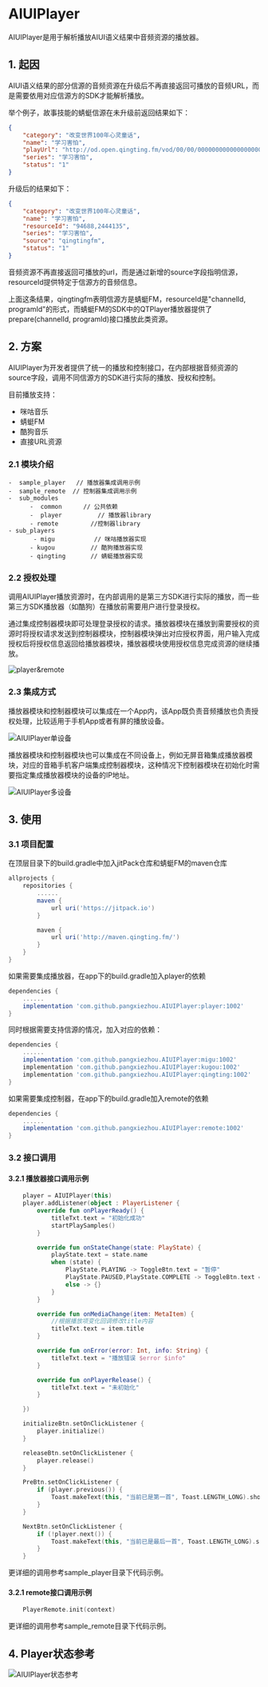 # AIUIPlayer

AIUIPlayer是用于解析播放AIUI语义结果中音频资源的播放器。

## 1. 起因

AIUI语义结果的部分信源的音频资源在升级后不再直接返回可播放的音频URL，而是需要依用对应信源方的SDK才能解析播放。

举个例子，故事技能的蜻蜓信源在未升级前返回结果如下：

``` json
{
	"category": "改变世界100年心灵童话",
	"name": "学习害怕",
	"playUrl": "http://od.open.qingting.fm/vod/00/00/0000000000000000000025243697_64.m4a?u=786&channelId=94688&programId=2444135",
	"series": "学习害怕",
	"status": "1"
}
```

升级后的结果如下：

``` json
{
	"category": "改变世界100年心灵童话",
	"name": "学习害怕",
	"resourceId": "94688,2444135",
	"series": "学习害怕",
	"source": "qingtingfm",
	"status": "1"
}
```

音频资源不再直接返回可播放的url，而是通过新增的source字段指明信源，resourceId提供特定于信源方的音频信息。

上面这条结果，qingtingfm表明信源方是蜻蜓FM，resourceId是"channelId, programId"的形式，而蜻蜓FM的SDK中的QTPlayer播放器提供了prepare(channelId, programId)接口播放此类资源。

## 2. 方案

AIUIPlayer为开发者提供了统一的播放和控制接口，在内部根据音频资源的source字段，调用不同信源方的SDK进行实际的播放、授权和控制。

目前播放支持：

- 咪咕音乐
- 蜻蜓FM
- 酷狗音乐
- 直接URL资源



### 2.1 模块介绍



    -  sample_player   // 播放器集成调用示例
    -  sample_remote  // 控制器集成调用示例
    -  sub_modules
          -  common      // 公共依赖
          -  player          // 播放器library
          - remote         //控制器library
    - sub_players
           - migu           // 咪咕播放器实现
          - kugou          // 酷狗播放器实现
          - qingting       // 蜻蜓播放器实现



### 2.2 授权处理

调用AIUIPlayer播放资源时，在内部调用的是第三方SDK进行实际的播放，而一些第三方SDK播放器（如酷狗）在播放前需要用户进行登录授权。

通过集成控制器模块即可处理登录授权的请求。播放器模块在播放到需要授权的资源时将授权请求发送到控制器模块，控制器模块弹出对应授权界面，用户输入完成授权后将授权信息返回给播放器模块，播放器模块使用授权信息完成资源的继续播放。

![player&remote](pictures/player&remote.jpg)

### 2.3 集成方式

播放器模块和控制器模块可以集成在一个App内，该App既负责音频播放也负责授权处理，比较适用于手机App或者有屏的播放设备。

![AIUIPlayer单设备](pictures/单设备.jpg)


播放器模块和控制器模块也可以集成在不同设备上，例如无屏音箱集成播放器模块，对应的音箱手机客户端集成控制器模块，这种情况下控制器模块在初始化时需要指定集成播放器模块的设备的IP地址。

![AIUIPlayer多设备](pictures/多设备.jpg)



## 3. 使用

### 3.1 项目配置

在顶层目录下的build.gradle中加入jitPack仓库和蜻蜓FM的maven仓库

``` groovy
allprojects {
    repositories {
        ......
        maven {
            url uri('https://jitpack.io')
        }

        maven {
            url uri('http://maven.qingting.fm/')
        }
    }
}
```

如果需要集成播放器，在app下的build.gradle加入player的依赖

``` groovy
dependencies {
    ......
    implementation 'com.github.pangxiezhou.AIUIPlayer:player:1002'
}
```

同时根据需要支持信源的情况，加入对应的依赖：

```groovy
dependencies {
    ......
    implementation 'com.github.pangxiezhou.AIUIPlayer:migu:1002'
    implementation 'com.github.pangxiezhou.AIUIPlayer:kugou:1002'
    implementation 'com.github.pangxiezhou.AIUIPlayer:qingting:1002'
}
```

如果需要集成控制器，在app下的build.gradle加入remote的依赖

```groovy
dependencies {
    ......
    implementation 'com.github.pangxiezhou.AIUIPlayer:remote:1002'
}
```



### 3.2 接口调用

#### 3.2.1 播放器接口调用示例

``` kotlin
    player = AIUIPlayer(this)
    player.addListener(object : PlayerListener {
        override fun onPlayerReady() {
            titleTxt.text = "初始化成功"
            startPlaySamples()
        }

        override fun onStateChange(state: PlayState) {
            playState.text = state.name
            when (state) {
                PlayState.PLAYING -> ToggleBtn.text = "暂停"
                PlayState.PAUSED,PlayState.COMPLETE -> ToggleBtn.text = "继续"
                else -> {}
            }
        }

        override fun onMediaChange(item: MetaItem) {
            //根据播放项变化回调修改title内容
            titleTxt.text = item.title
        }

        override fun onError(error: Int, info: String) {
            titleTxt.text = "播放错误 $error $info"
        }

        override fun onPlayerRelease() {
            titleTxt.text = "未初始化"
        }

    })

    initializeBtn.setOnClickListener {
        player.initialize()
    }

    releaseBtn.setOnClickListener {
        player.release()
    }

    PreBtn.setOnClickListener {
        if (player.previous()) {
            Toast.makeText(this, "当前已是第一首", Toast.LENGTH_LONG).show()
        }
    }

    NextBtn.setOnClickListener {
        if (!player.next()) {
            Toast.makeText(this, "当前已是最后一首", Toast.LENGTH_LONG).show()
        }
    }
```

更详细的调用参考sample_player目录下代码示例。



#### 3.2.1 remote接口调用示例

```kotlin
    PlayerRemote.init(context)
```

更详细的调用参考sample_remote目录下代码示例。


## 4. Player状态参考

![AIUIPlayer状态参考](pictures/Status.jpg)
